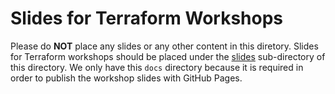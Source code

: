 # Slides for Terraform Workshops
Please do **NOT** place any slides or any other content in this diretory. Slides for Terraform workshops should be placed under the [slides](./slides) sub-directory of this directory.  We only have this `docs` directory because it is required in order to publish the workshop slides with GitHub Pages.

